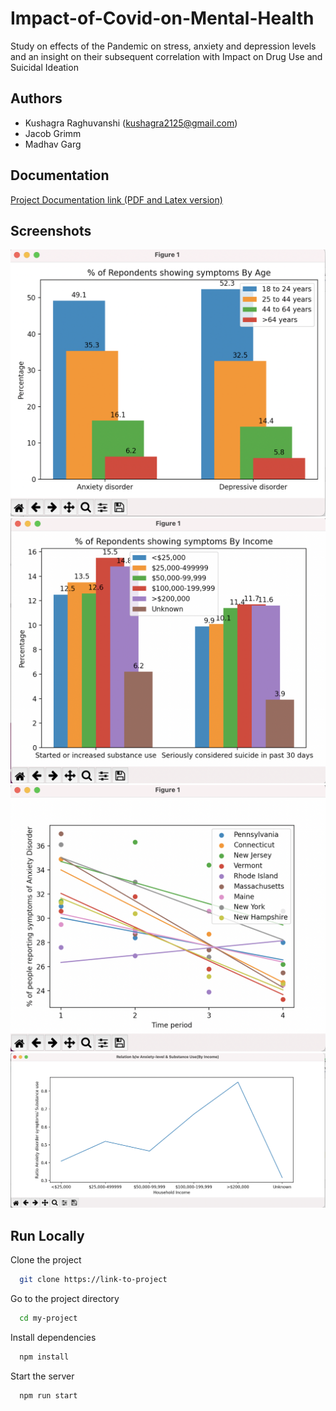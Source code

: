 
#  Impact-of-Covid-on-Mental-Health

Study on effects of the
Pandemic on stress, anxiety and depression levels and an insight on their
subsequent correlation with Impact on Drug Use and Suicidal Ideation


## Authors

- Kushagra Raghuvanshi (kushagra2125@gmail.com)
- Jacob Grimm
- Madhav Garg


## Documentation

[Project Documentation link (PDF and Latex version)](https://www.overleaf.com/read/srcqwkbvvwgw)


## Screenshots

![](Screenshots/Screenshot_1.png)
![](Screenshots/Screenshot_2.png)
![](Screenshots/Screenshot_3.png)
![](Screenshots/Screenshot_4.png)


## Run Locally

Clone the project

```bash
  git clone https://link-to-project
```

Go to the project directory

```bash
  cd my-project
```

Install dependencies

```bash
  npm install
```

Start the server

```bash
  npm run start
```


